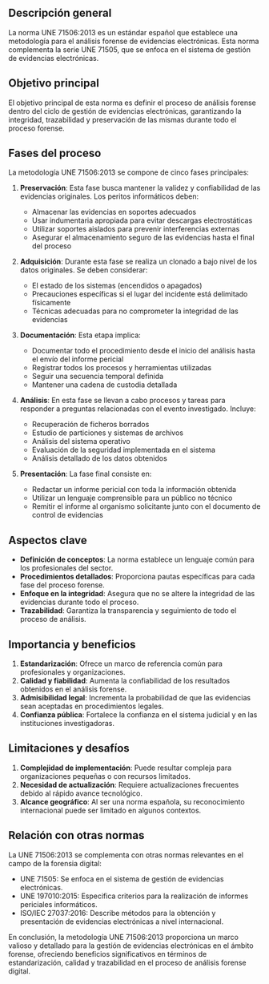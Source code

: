 ## Descripción general

La norma UNE 71506:2013 es un estándar español que establece una metodología para el análisis forense de evidencias electrónicas. Esta norma complementa la serie UNE 71505, que se enfoca en el sistema de gestión de evidencias electrónicas.

## Objetivo principal

El objetivo principal de esta norma es definir el proceso de análisis forense dentro del ciclo de gestión de evidencias electrónicas, garantizando la integridad, trazabilidad y preservación de las mismas durante todo el proceso forense.

## Fases del proceso

La metodología UNE 71506:2013 se compone de cinco fases principales:

1. **Preservación**: Esta fase busca mantener la validez y confiabilidad de las evidencias originales. Los peritos informáticos deben:
   - Almacenar las evidencias en soportes adecuados
   - Usar indumentaria apropiada para evitar descargas electrostáticas
   - Utilizar soportes aislados para prevenir interferencias externas
   - Asegurar el almacenamiento seguro de las evidencias hasta el final del proceso

2. **Adquisición**: Durante esta fase se realiza un clonado a bajo nivel de los datos originales. Se deben considerar:
   - El estado de los sistemas (encendidos o apagados)
   - Precauciones específicas si el lugar del incidente está delimitado físicamente
   - Técnicas adecuadas para no comprometer la integridad de las evidencias

3. **Documentación**: Esta etapa implica:
   - Documentar todo el procedimiento desde el inicio del análisis hasta el envío del informe pericial
   - Registrar todos los procesos y herramientas utilizadas
   - Seguir una secuencia temporal definida
   - Mantener una cadena de custodia detallada

4. **Análisis**: En esta fase se llevan a cabo procesos y tareas para responder a preguntas relacionadas con el evento investigado. Incluye:
   - Recuperación de ficheros borrados
   - Estudio de particiones y sistemas de archivos
   - Análisis del sistema operativo
   - Evaluación de la seguridad implementada en el sistema
   - Análisis detallado de los datos obtenidos

5. **Presentación**: La fase final consiste en:
   - Redactar un informe pericial con toda la información obtenida
   - Utilizar un lenguaje comprensible para un público no técnico
   - Remitir el informe al organismo solicitante junto con el documento de control de evidencias

## Aspectos clave

- **Definición de conceptos**: La norma establece un lenguaje común para los profesionales del sector.
- **Procedimientos detallados**: Proporciona pautas específicas para cada fase del proceso forense.
- **Enfoque en la integridad**: Asegura que no se altere la integridad de las evidencias durante todo el proceso.
- **Trazabilidad**: Garantiza la transparencia y seguimiento de todo el proceso de análisis.

## Importancia y beneficios

1. **Estandarización**: Ofrece un marco de referencia común para profesionales y organizaciones.
2. **Calidad y fiabilidad**: Aumenta la confiabilidad de los resultados obtenidos en el análisis forense.
3. **Admisibilidad legal**: Incrementa la probabilidad de que las evidencias sean aceptadas en procedimientos legales.
4. **Confianza pública**: Fortalece la confianza en el sistema judicial y en las instituciones investigadoras.

## Limitaciones y desafíos

1. **Complejidad de implementación**: Puede resultar compleja para organizaciones pequeñas o con recursos limitados.
2. **Necesidad de actualización**: Requiere actualizaciones frecuentes debido al rápido avance tecnológico.
3. **Alcance geográfico**: Al ser una norma española, su reconocimiento internacional puede ser limitado en algunos contextos.

## Relación con otras normas

La UNE 71506:2013 se complementa con otras normas relevantes en el campo de la forensia digital:

- UNE 71505: Se enfoca en el sistema de gestión de evidencias electrónicas.
- UNE 197010:2015: Especifica criterios para la realización de informes periciales informáticos.
- ISO/IEC 27037:2016: Describe métodos para la obtención y presentación de evidencias electrónicas a nivel internacional.

En conclusión, la metodología UNE 71506:2013 proporciona un marco valioso y detallado para la gestión de evidencias electrónicas en el ámbito forense, ofreciendo beneficios significativos en términos de estandarización, calidad y trazabilidad en el proceso de análisis forense digital.
